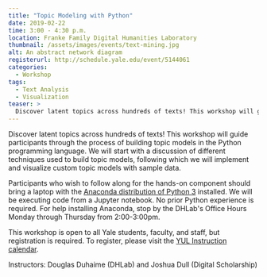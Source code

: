 ```yaml
---
title: "Topic Modeling with Python"
date: 2019-02-22
time: 3:00 - 4:30 p.m.
location: Franke Family Digital Humanities Laboratory
thumbnail: /assets/images/events/text-mining.jpg
alt: An abstract network diagram
registerurl: http://schedule.yale.edu/event/5144061
categories:
  - Workshop
tags:
  - Text Analysis
  - Visualization
teaser: >
  Discover latent topics across hundreds of texts! This workshop will guide participants through the process of building topic models in the Python programming language. 
---
```

Discover latent topics across hundreds of texts! This workshop will guide participants through the process of building topic models in the Python programming language. We will start with a discussion of different techniques used to build topic models, following which we will implement and visualize custom topic models with sample data.

Participants who wish to follow along for the hands-on component should bring a laptop with the <a href='https://www.anaconda.com/distribution/' target='_blank'>Anaconda distribution of Python 3</a> installed. We will be executing code from a Jupyter notebook. No prior Python experience is required. For help installing Anaconda, stop by the DHLab's Office Hours Monday through Thursday from 2:00-3:00pm.

This workshop is open to all Yale students, faculty, and staff, but registration is required. To register, please visit the <a href='http://schedule.yale.edu/event/5144061' target='_blank'>YUL Instruction calendar</a>.

Instructors: Douglas Duhaime (DHLab) and Joshua Dull (Digital Scholarship)